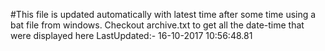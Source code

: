 #This file is updated automatically with latest time after some time using a bat file from windows. Checkout archive.txt to get all the date-time that were displayed here
LastUpdated:- 16-10-2017 10:56:48.81 
